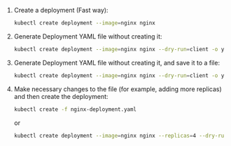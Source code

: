 1. Create a deployment (Fast way):
    ```sh
    kubectl create deployment --image=nginx nginx
    ```

2. Generate Deployment YAML file without creating it:

    ```sh
    kubectl create deployment --image=nginx nginx --dry-run=client -o yaml
    ```

3. Generate Deployment YAML file without creating it, and save it to a file:

    ```sh
    kubectl create deployment --image=nginx nginx --dry-run=client -o yaml > nginx-deployment.yaml
    ```

4. Make necessary changes to the file (for example, adding more replicas) and then create the deployment:

    ```sh
    kubectl create -f nginx-deployment.yaml
    ```
    or 
    ```sh
    kubectl create deployment --image=nginx nginx --replicas=4 --dry-run=client -o yaml > nginx-deployment.yaml
    ```